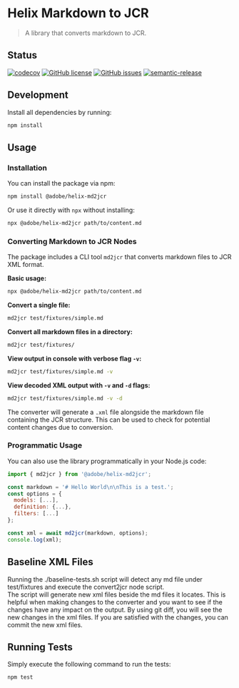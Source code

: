 # Helix Markdown to JCR

> A library that converts markdown to JCR.

## Status
[![codecov](https://img.shields.io/codecov/c/github/adobe/helix-md2jcr.svg)](https://codecov.io/gh/adobe/helix-md2jcr)
[![GitHub license](https://img.shields.io/github/license/adobe/helix-md2jcr.svg)](https://github.com/adobe/helix-md2jcr/blob/main/LICENSE.txt)
[![GitHub issues](https://img.shields.io/github/issues/adobe/helix-md2jcr.svg)](https://github.com/adobe/helix-md2jcr/issues)
[![semantic-release](https://img.shields.io/badge/%20%20%F0%9F%93%A6%F0%9F%9A%80-semantic--release-e10079.svg)](https://github.com/semantic-release/semantic-release)

## Development
Install all dependencies by running:

```bash
npm install
```

## Usage

### Installation

You can install the package via npm:

```bash
npm install @adobe/helix-md2jcr
```

Or use it directly with `npx` without installing:

```bash
npx @adobe/helix-md2jcr path/to/content.md
```

### Converting Markdown to JCR Nodes

The package includes a CLI tool `md2jcr` that converts markdown files to JCR XML format.

**Basic usage:**
```bash
npx @adobe/helix-md2jcr path/to/content.md
```

**Convert a single file:**
```bash
md2jcr test/fixtures/simple.md
```

**Convert all markdown files in a directory:**
```bash
md2jcr test/fixtures/
```

**View output in console with verbose flag `-v`:**
```bash
md2jcr test/fixtures/simple.md -v
```

**View decoded XML output with `-v` and `-d` flags:**
```bash
md2jcr test/fixtures/simple.md -v -d
```

The converter will generate a `.xml` file alongside the markdown file containing the JCR structure. This can be used to check for potential content changes due to conversion.

### Programmatic Usage

You can also use the library programmatically in your Node.js code:

```javascript
import { md2jcr } from '@adobe/helix-md2jcr';

const markdown = '# Hello World\n\nThis is a test.';
const options = {
  models: [...],
  definition: {...},
  filters: [...]
};

const xml = await md2jcr(markdown, options);
console.log(xml);
```

## Baseline XML Files
Running the ./baseline-tests.sh script will detect any md file under test/fixtures and execute the convert2jcr node script.  
The script will generate new xml files beside the md files it locates. This is helpful when making changes to the converter
and you want to see if the changes have any impact on the output.  By using git diff, you will see the new changes in the xml files.
If you are satisfied with the changes, you can commit the new xml files.


## Running Tests
Simply execute the following command to run the tests:
```bash
npm test
```
